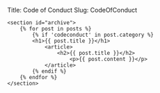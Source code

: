 Title: Code of Conduct
Slug: CodeOfConduct

    <section id="archive">
        {% for post in posts %}
            {% if 'codeconduct' in post.category %}
            <h1>{{ post.title }}</h1>
                <article>
                    <h2>{{ post.title }}</h2>
                        <p>{{ post.content }}</p>
                </article>
            {% endif %}
        {% endfor %}
    </section>

